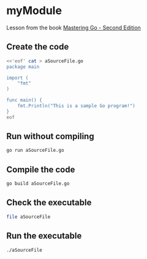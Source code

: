 # myModule
Lesson from the book [Mastering Go - Second Edition]( https://learning.oreilly.com/library/view/mastering-go/9781838559335/ )

## Create the code
```bash
<<'eof' cat > aSourceFile.go
package main

import (
    "fmt"
)

func main() {
    fmt.Println("This is a sample Go program!")
}
eof
```
## Run without compiling
```bash
go run aSourceFile.go
```

## Compile the code
```bash
go build aSourceFile.go
```

## Check the executable
```bash
file aSourceFile
```

## Run the executable
```bash
./aSourceFile
```


